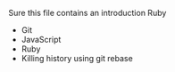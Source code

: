 Sure this file contains an introduction
Ruby
* Git
* JavaScript
* Ruby
* Killing history using git rebase
